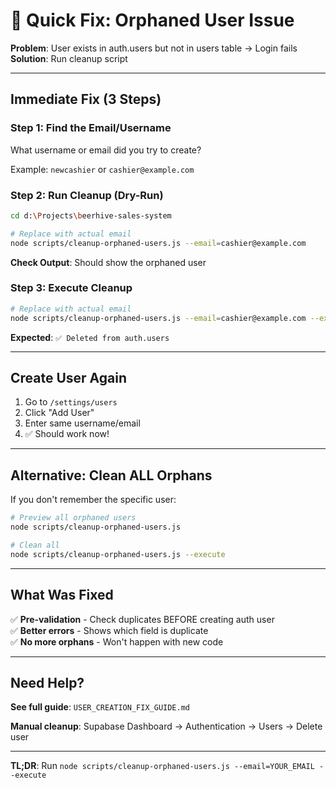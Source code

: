 # 🔧 Quick Fix: Orphaned User Issue

**Problem**: User exists in auth.users but not in users table → Login fails  
**Solution**: Run cleanup script

---

## Immediate Fix (3 Steps)

### Step 1: Find the Email/Username

What username or email did you try to create?

Example: `newcashier` or `cashier@example.com`

### Step 2: Run Cleanup (Dry-Run)

```bash
cd d:\Projects\beerhive-sales-system

# Replace with actual email
node scripts/cleanup-orphaned-users.js --email=cashier@example.com
```

**Check Output**: Should show the orphaned user

### Step 3: Execute Cleanup

```bash
# Replace with actual email
node scripts/cleanup-orphaned-users.js --email=cashier@example.com --execute
```

**Expected**: `✅ Deleted from auth.users`

---

## Create User Again

1. Go to `/settings/users`
2. Click "Add User"
3. Enter same username/email
4. ✅ Should work now!

---

## Alternative: Clean ALL Orphans

If you don't remember the specific user:

```bash
# Preview all orphaned users
node scripts/cleanup-orphaned-users.js

# Clean all
node scripts/cleanup-orphaned-users.js --execute
```

---

## What Was Fixed

✅ **Pre-validation** - Check duplicates BEFORE creating auth user  
✅ **Better errors** - Shows which field is duplicate  
✅ **No more orphans** - Won't happen with new code  

---

## Need Help?

**See full guide**: `USER_CREATION_FIX_GUIDE.md`

**Manual cleanup**: Supabase Dashboard → Authentication → Users → Delete user

---

**TL;DR**: Run `node scripts/cleanup-orphaned-users.js --email=YOUR_EMAIL --execute`
